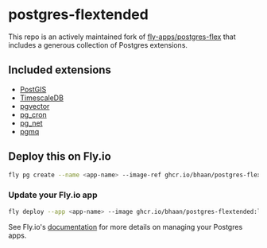 # postgres-flextended

This repo is an actively maintained fork of [fly-apps/postgres-flex](https://github.com/fly-apps/postgres-flex) that includes a generous collection of Postgres extensions.

## Included extensions

- [PostGIS](https://postgis.net/)
- [TimescaleDB](https://github.com/timescale/timescaledb)
- [pgvector](https://github.com/pgvector/pgvector)
- [pg_cron](https://github.com/citusdata/pg_cron)
- [pg_net](https://github.com/supabase/pg_net)
- [pgmq](https://github.com/tembo-io/pgmq)

## Deploy this on Fly.io

```bash
fly pg create --name <app-name> --image-ref ghcr.io/bhaan/postgres-flextended:latest
```

### Update your Fly.io app

```bash
fly deploy --app <app-name> --image ghcr.io/bhaan/postgres-flextended:latest
```

See Fly.io's [documentation](https://fly.io/docs/postgres/) for more details on managing your Postgres apps.
